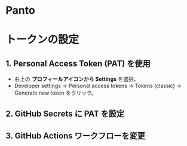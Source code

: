 # Panto
# トークンの設定
## 1. Personal Access Token (PAT) を使用
- 右上の **プロフィールアイコンから Settings** を選択。
- Developer settings → Personal access tokens → Tokens (classic) → Generate new token をクリック。

## 2. GitHub Secrets に PAT を設定

## 3. GitHub Actions ワークフローを変更
